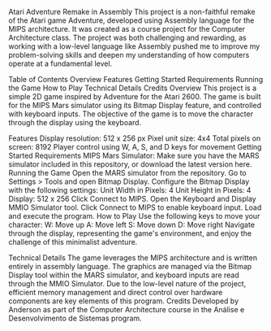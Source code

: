 Atari Adventure Remake in Assembly
This project is a non-faithful remake of the Atari game Adventure, developed using Assembly language for the MIPS architecture. It was created as a course project for the Computer Architecture class. The project was both challenging and rewarding, as working with a low-level language like Assembly pushed me to improve my problem-solving skills and deepen my understanding of how computers operate at a fundamental level.

Table of Contents
Overview
Features
Getting Started
Requirements
Running the Game
How to Play
Technical Details
Credits
Overview
This project is a simple 2D game inspired by Adventure for the Atari 2600. The game is built for the MIPS Mars simulator using its Bitmap Display feature, and controlled with keyboard inputs. The objective of the game is to move the character through the display using the keyboard.

Features
Display resolution: 512 x 256 px
Pixel unit size: 4x4
Total pixels on screen: 8192
Player control using W, A, S, and D keys for movement
Getting Started
Requirements
MIPS Mars Simulator: Make sure you have the MARS simulator included in this repository, or download the latest version here.
Running the Game
Open the MARS simulator from the repository.
Go to Settings > Tools and open Bitmap Display.
Configure the Bitmap Display with the following settings:
Unit Width in Pixels: 4
Unit Height in Pixels: 4
Display: 512 x 256
Click Connect to MIPS.
Open the Keyboard and Display MMIO Simulator tool.
Click Connect to MIPS to enable keyboard input.
Load and execute the program.
How to Play
Use the following keys to move your character:
W: Move up
A: Move left
S: Move down
D: Move right
Navigate through the display, representing the game's environment, and enjoy the challenge of this minimalist adventure.

Technical Details
The game leverages the MIPS architecture and is written entirely in assembly language.
The graphics are managed via the Bitmap Display tool within the MARS simulator, and keyboard inputs are read through the MMIO Simulator.
Due to the low-level nature of the project, efficient memory management and direct control over hardware components are key elements of this program.
Credits
Developed by Anderson as part of the Computer Architecture course in the Análise e Desenvolvimento de Sistemas program.
